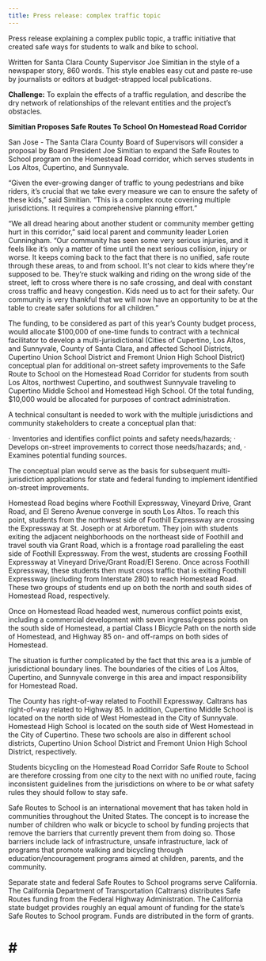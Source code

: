 ```yaml
---
title: Press release: complex traffic topic
---
```


Press release explaining a complex public topic, a traffic initiative that created safe ways for students to walk and bike to school.

Written for Santa Clara County Supervisor Joe Simitian in the style of a newspaper story, 860 words.  This style enables easy cut and paste re-use by journalists or editors at budget-strapped local publications.

**Challenge:**  To explain the effects of a traffic regulation, and describe the dry network of relationships of the relevant entities and the project’s obstacles.


**Simitian Proposes Safe Routes To School On Homestead Road Corridor**

San Jose - The Santa Clara County Board of Supervisors will consider a proposal by Board President Joe Simitian to expand the Safe Routes to School program on the Homestead Road corridor, which serves students in Los Altos, Cupertino, and Sunnyvale.

“Given the ever-growing danger of traffic to young pedestrians and bike riders, it’s crucial that we take every measure we can to ensure the safety of these kids,” said Simitian.  “This is a complex route covering multiple jurisdictions. It requires a comprehensive planning effort.”

“We all dread hearing about another student or community member getting hurt in this corridor,” said local parent and community leader Lorien Cunningham.  “Our community has seen some very serious injuries, and it feels like it’s only a matter of time until the next serious collision, injury or worse.  It keeps coming back to the fact that there is no unified, safe route through these areas, to and from school.  It's not clear to kids where they're supposed to be.  They’re stuck walking and riding on the wrong side of the street, left to cross where there is no safe crossing, and deal with constant cross traffic and heavy congestion.  Kids need us to act for their safety.  Our community is very thankful that we will now have an opportunity to be at the table to create safer solutions for all children.”

The funding, to be considered as part of this year’s County budget process, would allocate $100,000 of one-time funds to contract with a technical facilitator to develop a multi-jurisdictional (Cities of Cupertino, Los Altos, and Sunnyvale, County of Santa Clara, and affected School Districts, Cupertino Union School District and Fremont Union High School District) conceptual plan for additional on-street safety improvements to the Safe Route to School on the Homestead Road Corridor for students from south Los Altos, northwest Cupertino, and southwest Sunnyvale traveling to Cupertino Middle School and Homestead High School.  Of the total funding, $10,000 would be allocated for purposes of contract administration.

A technical consultant is needed to work with the multiple jurisdictions and community stakeholders to create a conceptual plan that:

·    Inventories and identifies conflict points and safety needs/hazards;
·    Develops on-street improvements to correct those needs/hazards; and,
·    Examines potential funding sources.

The conceptual plan would serve as the basis for subsequent multi-jurisdiction applications for state and federal funding to implement identified on-street improvements.

Homestead Road begins where Foothill Expressway, Vineyard Drive, Grant Road, and El Sereno Avenue converge in south Los Altos. To reach this point, students from the northwest side of Foothill Expressway are crossing the Expressway at St. Joseph or at Arboretum. They join with students exiting the adjacent neighborhoods on the northeast side of Foothill and travel south via Grant Road, which is a frontage road paralleling the east side of Foothill Expressway. From the west, students are crossing Foothill Expressway at Vineyard Drive/Grant Road/El Sereno. Once across Foothill Expressway, these students then must cross traffic that is exiting Foothill Expressway (including from Interstate 280) to reach Homestead Road. These two groups of students end up on both the north and south sides of Homestead Road, respectively.

Once on Homestead Road headed west, numerous conflict points exist, including a commercial development with seven ingress/egress points on the south side of Homestead, a partial Class I Bicycle Path on the north side of Homestead, and Highway 85 on- and off-ramps on both sides of Homestead.

The situation is further complicated by the fact that this area is a jumble of jurisdictional boundary lines. The boundaries of the cities of Los Altos, Cupertino, and Sunnyvale converge in this area and impact responsibility for Homestead Road.

The County has right-of-way related to Foothill Expressway. Caltrans has right-of-way related to Highway 85. In addition, Cupertino Middle School is located on the north side of West Homestead in the City of Sunnyvale. Homestead High School is located on the south side of West Homestead in the City of Cupertino. These two schools are also in different school districts, Cupertino Union School District and Fremont Union High School District, respectively.

Students bicycling on the Homestead Road Corridor Safe Route to School are therefore crossing from one city to the next with no unified route, facing inconsistent guidelines from the jurisdictions on where to be or what safety rules they should follow to stay safe.

Safe Routes to School is an international movement that has taken hold in communities throughout the United States.  The concept is to increase the number of children who walk or bicycle to school by funding projects that remove the barriers that currently prevent them from doing so.  Those barriers include lack of infrastructure, unsafe infrastructure, lack of programs that promote walking and bicycling through education/encouragement programs aimed at children, parents, and the community.

Separate state and federal Safe Routes to School programs serve California. The California Department of Transportation (Caltrans) distributes Safe Routes funding from the Federal Highway Administration. The California state budget provides roughly an equal amount of funding for the state’s Safe Routes to School program. Funds are distributed in the form of grants.


# # #
